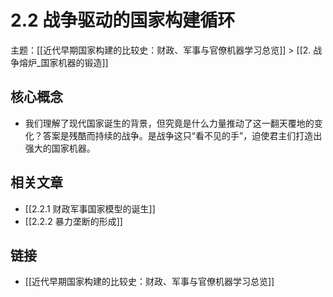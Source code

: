 # 2.2 战争驱动的国家构建循环

主题：[[近代早期国家构建的比较史：财政、军事与官僚机器学习总览]] > [[2. 战争熔炉_国家机器的锻造]]

## 核心概念

- 我们理解了现代国家诞生的背景，但究竟是什么力量推动了这一翻天覆地的变化？答案是残酷而持续的战争。是战争这只“看不见的手”，迫使君主们打造出强大的国家机器。

## 相关文章

- [[2.2.1 财政军事国家模型的诞生]]
- [[2.2.2 暴力垄断的形成]]

## 链接

- [[近代早期国家构建的比较史：财政、军事与官僚机器学习总览]]
